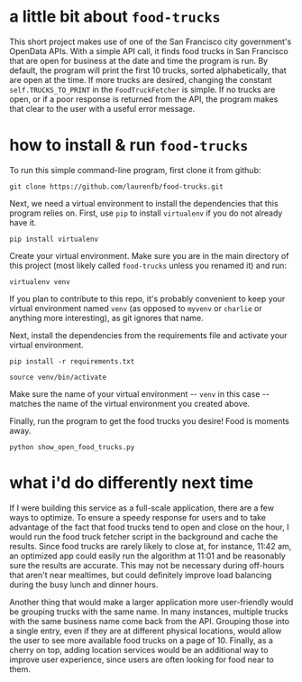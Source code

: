 # a little bit about `food-trucks`

This short project makes use of one of the San Francisco city government's OpenData APIs. With a simple API call, it finds food trucks in San Francisco that are open for business at the date and time the program is run. By default, the program will print the first 10 trucks, sorted alphabetically, that are open at the time. If more trucks are desired, changing the constant `self.TRUCKS_TO_PRINT` in the `FoodTruckFetcher` is simple. If no trucks are open, or if a poor response is returned from the API, the program makes that clear to the user with a useful error message.

# how to install & run `food-trucks`

To run this simple command-line program, first clone it from github:

`git clone https://github.com/laurenfb/food-trucks.git`

Next, we need a virtual environment to install the dependencies that this program relies on. First, use `pip` to install `virtualenv` if you do not already have it.

`pip install virtualenv`

Create your virtual environment. Make sure you are in the main directory of this project (most likely called `food-trucks` unless you renamed it) and run:

`virtualenv venv`

If you plan to contribute to this repo, it's probably convenient to keep your virtual environment named `venv` (as opposed to `myvenv` or `charlie` or anything more interesting), as git ignores that name.

Next, install the dependencies from the requirements file and activate your virtual environment.

`pip install -r requirements.txt`

`source venv/bin/activate`

Make sure the name of your virtual environment -- `venv` in this case -- matches the name of the virtual environment you created above.

Finally, run the program to get the food trucks you desire! Food is moments away.

`python show_open_food_trucks.py`

# what i'd do differently next time

If I were building this service as a full-scale application, there are a few ways to optimize. To ensure a speedy response for users and to take advantage of the fact that food trucks tend to open and close on the hour, I would run the food truck fetcher script in the background and cache the results. Since food trucks are rarely likely to close at, for instance, 11:42 am, an optimized app could easily run the algorithm at 11:01 and be reasonably sure the results are accurate. This may not be necessary during off-hours that aren't near mealtimes, but could definitely improve load balancing during the busy lunch and dinner hours.

Another thing that would make a larger application more user-friendly would be grouping trucks with the same name. In many instances, multiple trucks with the same business name come back from the API. Grouping those into a single entry, even if they are at different physical locations, would allow the user to see more available food trucks on a page of 10. Finally, as a cherry on top, adding location services would be an additional way to improve user experience, since users are often looking for food near to them.
